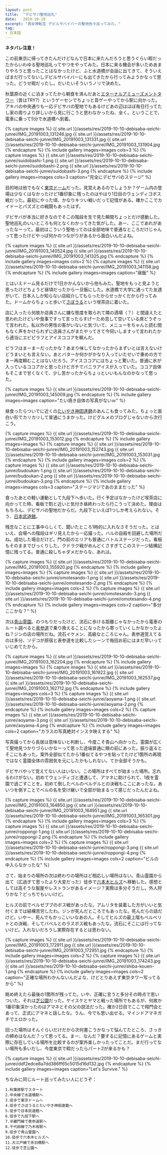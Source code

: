 ```yaml
---
layout: post
title:  "デビサバ聖地巡礼"
date:   2019-10-10
excerpt: "真女神転生 デビルサバイバーの聖地色々巡ってみた。"
tag:
- 日本語
---
```


**ネタバレ注意！**

この前東京に帰ってきたんだけどなんで日本に来たんだろうと思うぐらい暇だったからいわゆる聖地巡礼ってやつをやってみた。日本に来る機会が多いためあまりやろうと思ったことはなかったけど、ふと水道橋が会話に出てきて、そういえばまだ行ってないしデビルサバイバーにも出てきたから行ってみようかなって思った。どうせ暇だったし。だいたいそういうノリで決めた。

秋葉原の近くに泊まってたから朝食を済んだあと[エターナルアミューズメントタワー](https://www.google.com/maps/place/エターナルアミューズメントタワー/@35.7012401,139.7699148,17z/data=!3m1!4b1!4m5!3m4!1s0x60188c1d9a15cd35:0x88f29d503057daa7!8m2!3d35.7012401!4d139.7721035)（昔はTRY?）というゲーセンでちょっと音ゲーやってから駅に向かった。アキバの中央通りも一応デビサバの聖地でもあるけどあの辺はほぼ毎日行ってたし家の周りより詳しいから見に行こうと思わなかったね、全く。ということで、電車に乗って5分で水道橋へ到着。

{% capture images %}
    {{ site.url }}/assets/res/2019-10-10-debisaba-seichi-junrei/IMG_20191003_131246.jpg
    {{ site.url }}/assets/res/2019-10-10-debisaba-seichi-junrei/IMG_20191003_131331.jpg
    {{ site.url }}/assets/res/2019-10-10-debisaba-seichi-junrei/IMG_20191003_131904.jpg
{% endcapture %}
{% include gallery images=images cols=3 %}
{% capture images %}
    {{ site.url }}/assets/res/2019-10-10-debisaba-seichi-junrei/suidobashi-1.png
    {{ site.url }}/assets/res/2019-10-10-debisaba-seichi-junrei/suidobashi-2.png
    {{ site.url }}/assets/res/2019-10-10-debisaba-seichi-junrei/suidobashi-3.png
{% endcapture %}
{% include gallery images=images cols=3 caption="完全にデビサバのステージ" %}

目的地は他でもなく[東京ドーム](https://www.google.com/maps/place/東京ドーム/@35.7056396,139.7497026,17z/data=!3m1!4b1!4m5!3m4!1s0x60188c4782eed4f3:0x5058b288249e640e!8m2!3d35.7056396!4d139.7518913)だった。見覚えあるのでしょうか？ゲーム内の登場は少なくはなかったけど1番印象に残ったのはやはり1日目のウェンディゴボス戦だった。最初にやった頃、かなりキツい戦いだって記憶がある。確かここでカイドーとパズズとの戦闘もあったはず。

デビサバが本当に好きなのでそこの階段を生で見た瞬間ちょっとだけ感動した。聖地巡礼のいいところも何となくわかってきた気がした。あー、ここであれがあったなーって。最初はこういう聖地ってのは全部地味で普通なところだけじゃんって思ったけどやっぱ何かのつながりがあるから面白いんだよね。

{% capture images %}
    {{ site.url }}/assets/res/2019-10-10-debisaba-seichi-junrei/IMG_20191003_140524.jpg
    {{ site.url }}/assets/res/2019-10-10-debisaba-seichi-junrei/IMG_20191003_141325.jpg
{% endcapture %}
{% include gallery images=images cols=2 %}
{% capture images %}
    {{ site.url }}/assets/res/2019-10-10-debisaba-seichi-junrei/IMG_20191003_141158.jpg
{% endcapture %}
{% include gallery images=images caption="昼飯" %}

とはいえドーム見るだけで1日かかんないから他もみた。聖地をもっと見ようと思ったけどちょうど昼頃だったから一旦飯にした。水道橋で大学に通ってた友達がいて、日本人しか知らない店紹介してもらったからせっかくだから行ってみた。ドームからちょっと歩いて[さぼうる](https://tabelog.com/tokyo/A1310/A131003/13000609/)という喫茶店に着いた。

店に入ったら何故か店員さんに嫌な態度を取られて隣の酒場（？）と間違えたと思われたけどいや食事ですって言ったらすげーため息して空いている席どうぞって言われた。私以外の男性の客がいないと気づいて、メニューをちゃんと読む間もなく声をかけられずに店員さんがまたやってきて今伺いしますって言われたから適当にエビピラフとアイスココアを頼んだ。

ピラフはまーまーだったかな？あまり味してなかったからまずいとは言えないけどうまいとも言えない。あとバターか何かがかなり入っていたせいで重めの方でまー再度頼むことはないだろう。アイスココアにはちょっと驚いた。普通に氷が入っているココアかと思ったけどガチでバニラアイスが入っていた。ココア自体もそこまで甘くなくて、少し苦かったからちょっといいもんなのかなって思った。

{% capture images %}
    {{ site.url }}/assets/res/2019-10-10-debisaba-seichi-junrei/IMG_20191003_145009.jpg
{% endcapture %}
{% include gallery images=images caption="たい焼き自体の写真がないｗ" %}

昼食ったらついでに近くの[たいやき神田達磨](https://tabelog.com/tokyo/A1310/A131003/13100660/)のあんこも食ってみた。ちょっと面白い形でカリカリして普通にうまかった。けどグルメのブログじゃないから次行こう。

{% capture images %}
    {{ site.url }}/assets/res/2019-10-10-debisaba-seichi-junrei/IMG_20191003_153012.jpg
{% endcapture %}
{% include gallery images=images %}
{% capture images %}
    {{ site.url }}/assets/res/2019-10-10-debisaba-seichi-junrei/IMG_20191003_152743.jpg
    {{ site.url }}/assets/res/2019-10-10-debisaba-seichi-junrei/IMG_20191003_153031.jpg
{% endcapture %}
{% include gallery images=images cols=2 %}
{% capture images %}
    {{ site.url }}/assets/res/2019-10-10-debisaba-seichi-junrei/budoukan-1.png
    {{ site.url }}/assets/res/2019-10-10-debisaba-seichi-junrei/budoukan-2.png
    {{ site.url }}/assets/res/2019-10-10-debisaba-seichi-junrei/budoukan-3.png
{% endcapture %}
{% include gallery images=images cols=3 caption="ステージマジであのままだった" %}

食ったあとの軽い運動として九段下へ歩いた。行く予定はなかったけど喫茶店に向かってた時、看板で割と近いと気付き昼終わったら行こうって決めた。理由はもちろん、デビサバの聖地だからだ。九段下といえば1つしか考えられない。そう、[日本武道館](https://www.google.com/maps/place/日本武道館/@35.6933175,139.7476963,17z/data=!3m1!4b1!4m5!3m4!1s0x60188c6b802bf413:0x215b5c71c9657188!8m2!3d35.6933175!4d139.749885)。

残念なことに工事中らしくて、聞いたところ1時的に入れなさそうだった。とはいえ、会場への階段はギリ見えたから一応撮った。ハルの自殺を回避した場所だね。成功した場合だけど。門の前のエリアも普通にバトルステージだった。看板もそのままでびっくりした。クドラク戦がめんどくさすぎてこのステージ結構記憶に残ってる。普通に殺しちゃダメだからな、あれは。

{% capture images %}
    {{ site.url }}/assets/res/2019-10-10-debisaba-seichi-junrei/IMG_20191003_155920.jpg
{% endcapture %}
{% include gallery images=images %}
{% capture images %}
    {{ site.url }}/assets/res/2019-10-10-debisaba-seichi-junrei/omotesando-1.png
    {{ site.url }}/assets/res/2019-10-10-debisaba-seichi-junrei/omotesando-2.png
{% endcapture %}
{% include gallery images=images cols=2 %}
{% capture images %}
    {{ site.url }}/assets/res/2019-10-10-debisaba-seichi-junrei/omotesando-3.png
    {{ site.url }}/assets/res/2019-10-10-debisaba-seichi-junrei/omotesando-4.png
{% endcapture %}
{% include gallery images=images cols=2 caption="多分ここかな？" %}

次は[青山霊園](https://www.google.com/maps/place/青山霊園+東十四通り/@35.667028,139.7197327,17z/data=!3m1!4b1!4m5!3m4!1s0x60188b62ca6eed21:0x880e44263ab0931a!8m2!3d35.667028!4d139.7219214)。のつもりだったけど、流石に歩ける距離じゃなかったから電車のルート調べると[表参道](https://www.google.com/maps/place/表参道駅/@35.6652511,139.7099034,17z/data=!3m1!4b1!4m5!3m4!1s0x60188c9fee70f285:0x4054b8b23563631c!8m2!3d35.6652511!4d139.7120921)で乗り換えることになったから寄っていくしかなかったよね？ジンの店の場所だね。流石イケメン、高級なところじゃん。表参道覚えてるのは多分、ソデコが原宿と表参道を比較したシーンで毎回お前にはまだ早いっていじめてたから。

{% capture images %}
    {{ site.url }}/assets/res/2019-10-10-debisaba-seichi-junrei/IMG_20191003_162204.jpg
{% endcapture %}
{% include gallery images=images %}
{% capture images %}
    {{ site.url }}/assets/res/2019-10-10-debisaba-seichi-junrei/IMG_20191003_161922.jpg
    {{ site.url }}/assets/res/2019-10-10-debisaba-seichi-junrei/IMG_20191003_162537.jpg
    {{ site.url }}/assets/res/2019-10-10-debisaba-seichi-junrei/IMG_20191003_162712.jpg
{% endcapture %}
{% include gallery images=images cols=3 %}
{% capture images %}
    {{ site.url }}/assets/res/2019-10-10-debisaba-seichi-junrei/aoyama-1.png
    {{ site.url }}/assets/res/2019-10-10-debisaba-seichi-junrei/aoyama-2.png
{% endcapture %}
{% include gallery images=images cols=2 %}
{% capture images %}
    {{ site.url }}/assets/res/2019-10-10-debisaba-seichi-junrei/aoyama-3.png
    {{ site.url }}/assets/res/2019-10-10-debisaba-seichi-junrei/aoyama-4.png
{% endcapture %}
{% include gallery images=images cols=2 caption="カラスの写真絶対インスタ映えする" %}

写真撮ってから長居は意味ないと判断し、今度こそ青山へ向かった。霊園が広くて聖地見つかりづらいかなーって思った途端普通に眼の前にあった。振り返るとそこにもあった。案外全部似てたから1番似てるやつを貼ってたけど1箇所の再現ではなく霊園全体の雰囲気を元にしたかもしれない。てか全部そうかも。

デビサバやって覚えてない人はいない。この場所はすべてが始まった場所。忘れるわけがない。初めてウェンディゴと遭遇して、アマネに助けられて、1夜を霊園で過ごすことを。初めて倒したベルのベルデルとの決戦もここにあったな。あいつを倒すことでベルの名を受け継いで全部が始まるって感じだったんだよね。

{% capture images %}
    {{ site.url }}/assets/res/2019-10-10-debisaba-seichi-junrei/IMG_20191003_164850.jpg
    {{ site.url }}/assets/res/2019-10-10-debisaba-seichi-junrei/IMG_20191003_164951.jpg
    {{ site.url }}/assets/res/2019-10-10-debisaba-seichi-junrei/IMG_20191003_165301.jpg
{% endcapture %}
{% include gallery images=images cols=3 %}
{% capture images %}
    {{ site.url }}/assets/res/2019-10-10-debisaba-seichi-junrei/roppongi-1.png
    {{ site.url }}/assets/res/2019-10-10-debisaba-seichi-junrei/roppongi-2.png
{% endcapture %}
{% include gallery images=images cols=2 %}
{% capture images %}
    {{ site.url }}/assets/res/2019-10-10-debisaba-seichi-junrei/roppongi-3.png
    {{ site.url }}/assets/res/2019-10-10-debisaba-seichi-junrei/roppongi-4.png
{% endcapture %}
{% include gallery images=images cols=2 caption="ビルの中入らなかったな" %}

さて、始まりの場所の次は終わりの場所ほど相応しい場所はない。青山霊園から出て（広過ぎて思ったより大変だった）徒歩で[六本木ヒルズ](https://www.google.com/maps/place/六本木ヒルズ/@35.6602384,139.727888,17z/data=!3m1!4b1!4m5!3m4!1s0x60188b771049dc33:0x5bfe0248594cc802!8m2!3d35.6602384!4d139.7300767)へ移動した。感想としては高そうな服屋やレストランがあるイメージ？実際は多分そうだし。外人狩りかな？どっちでもいいけど。

ヒルズの前でベルゼブブのボス戦があったな。アムリタを装着した方がいいと気付くまでは結構苦労したわ。ジンが死んだところでもあったな。死んだらの話だけど。いやー、死んでもかっこいいなあの人。そしてヒルズの最上階もベルベリトとの決戦、そしてバベルとのラスボス戦もあったな。流石にそこには行ってないけど。入れないだろうし実際存在するとは思わない。

{% capture images %}
    {{ site.url }}/assets/res/2019-10-10-debisaba-seichi-junrei/IMG_20191003_172911.jpg
    {{ site.url }}/assets/res/2019-10-10-debisaba-seichi-junrei/IMG_20191003_172951.jpg
{% endcapture %}
{% include gallery images=images cols=2 %}
{% capture images %}
    {{ site.url }}/assets/res/2019-10-10-debisaba-seichi-junrei/IMG_20191003_174243.jpg
    {{ site.url }}/assets/res/2019-10-10-debisaba-seichi-junrei/shiba-kouen-1.png
{% endcapture %}
{% include gallery images=images cols=2 caption="正確な場所わかんないんだよな、けどとりあえず東京タワー写ってるから" %}

眺め終えたら最後の1箇所が残ってた。いや、正確に言うと多分その時点で思いついた。それは[芝公園](https://www.google.com/maps/place/芝公園/@35.6550208,139.7440036,16.5z/data=!4m8!1m2!2m1!1z6Iqd5YWs5ZyS!3m4!1s0x60188bbedd7d8b69:0x58a924b663773b45!8m2!3d35.654938!4d139.7479837)だった。ケイスケとヤマと戦った場所でもあるが、何故か1番印象深かったのはアマネとその父の説法だった。確か2日目でここで翔門会とあって、正式にアマネと話したな。うん、今でも思い出せる。マインドアマネガチでエロかった。

回った場所はそんぐらいだけだから次何書こうかなって悩んてたところ、さっきの締めはなんだ？って思ってる。まー、なんだ？要するに記憶にあるゲームと実際に存在している場所を比較するのが案外楽しかったってことだ。まだ行ってない場所も多いだし、今度東京で暇だったらパート2が来るかも？

{% capture images %}
    {{ site.url }}/assets/res/2019-10-10-debisaba-seichi-junrei/ddf2edce8a7dd386ff65c5015d16d132.jpg
{% endcapture %}
{% include gallery images=images caption="Let's Survive." %}

ちなみに同じルート巡ってみたい人にどうぞ：

```
1.秋葉原駅でスタート
2.中央線で水道橋駅へ
3.徒歩で東京ドームへ
4.徒歩でさぼうるとたいやき神田達磨へ
5.徒歩で日本武道館へ
6.徒歩で九段下駅へ
7.半藏門線で表参道駅へ
8.千代田線で乃木坂駅へ
9.徒歩で青山霊園へ
10.徒歩で六本木ヒルズへ
11.大江戸線で赤羽橋駅へ
12.徒歩で芝公園へ
```
